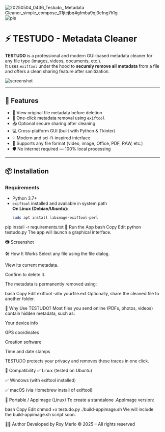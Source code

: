 ![20250504_0436_Testudo_ Metadata Cleaner_simple_compose_01jtcjbq4gfmba9qj3cfng7h1g](https://github.com/user-attachments/assets/a95c2b4c-1f22-4d18-80fc-3247aad0db6e)
![pis](https://github.com/user-attachments/assets/7bd00cd3-aa95-4ea6-bfa2-f9e7e9cf333f)

# ⚡ TESTUDO - Metadata Cleaner

**TESTUDO** is a professional and modern GUI-based metadata cleaner for any file type (images, videos, documents, etc.).  
It uses `exiftool` under the hood to **securely remove all metadata** from a file and offers a clean sharing feature after sanitization.

![screenshot](https://your-screenshot-url.com/preview.png) <!-- Replace with your screenshot URL -->

---

## 🔐 Features

- 🔎 View original file metadata before deletion
- 🧼 One-click metadata removal using `exiftool`
- 📤 Optional secure sharing after cleaning
- 💻 Cross-platform GUI (built with Python & Tkinter)
- 💡 Modern and sci-fi-inspired interface
- 🪪 Supports any file format (video, image, Office, PDF, RAW, etc.)
- 🛡️ No internet required — 100% local processing

---

## 📦 Installation

### Requirements

- Python 3.7+
- `exiftool` installed and available in system path  
  **On Linux (Debian/Ubuntu):**
  ```bash
  sudo apt install libimage-exiftool-perl
pip install -r requirements.txt
🚀 Run the App
bash
Copy
Edit
python testudo.py
The app will launch a graphical interface.

📷 Screenshot

🛠️ How It Works
Select any file using the file dialog.

View its current metadata.

Confirm to delete it.

The metadata is permanently removed using:

bash
Copy
Edit
exiftool -all= yourfile.ext
Optionally, share the cleaned file to another folder.

🔐 Why Use TESTUDO?
Most files you send online (PDFs, photos, videos) contain hidden metadata, such as:

Your device info

GPS coordinates

Creation software

Time and date stamps

TESTUDO protects your privacy and removes these traces in one click.

🧪 Compatibility
✅ Linux (tested on Ubuntu)

✅ Windows (with exiftool installed)

✅ macOS (via Homebrew install of exiftool)

📁 Portable / AppImage (Linux)
To create a standalone .AppImage version:

bash
Copy
Edit
chmod +x testudo.py
./build-appimage.sh
We will include the build-appimage.sh script soon.

👨‍💻 Author
Developed by Roy Merlo
© 2025 – All rights reserved


  
